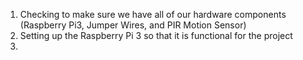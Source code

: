 1. Checking to make sure we have all of our hardware components (Raspberry Pi3, Jumper Wires, and PIR Motion Sensor)
2. Setting up the Raspberry Pi 3 so that it is functional for the project
3. 

